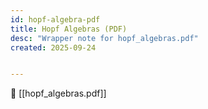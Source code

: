 ```yaml
---
id: hopf-algebra-pdf
title: Hopf Algebras (PDF)
desc: "Wrapper note for hopf_algebras.pdf"
created: 2025-09-24


---
```


📄 [[hopf_algebras.pdf]]
